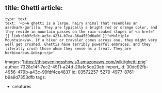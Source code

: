 title: Ghetti
article:
  -
    type: text
    text: '<p>A ghetti is a large, hairy animal that resembles an aardvark-gorilla. They are typically a bright red or orange color, and they reside in mountain passes on the rain-soaked slopes of <a href="{{ link:6b9fc5dc-ae5e-4234-b7ca-86a4550d6a0d }}">Multiple Mountain</a>. If a hiker or traveler comes across one, they might very well get crushed. Ghettis have terribly powerful embraces, and they literally crush those whom they sense as a treat. They are herbivorous.&nbsp;</p>'
images: 'https://thiseveningsshow.s3.amazonaws.com/wiki/ghetti.png'
author: 7328c14f-7ec2-4511-a24d-29a1c5ce23eb
import_id: 30dc92fb-4956-479b-a43c-99fdf4ce4837
id: 03572257-5279-4977-8761-b9a9d7353dfb
tags:
  - creatures
